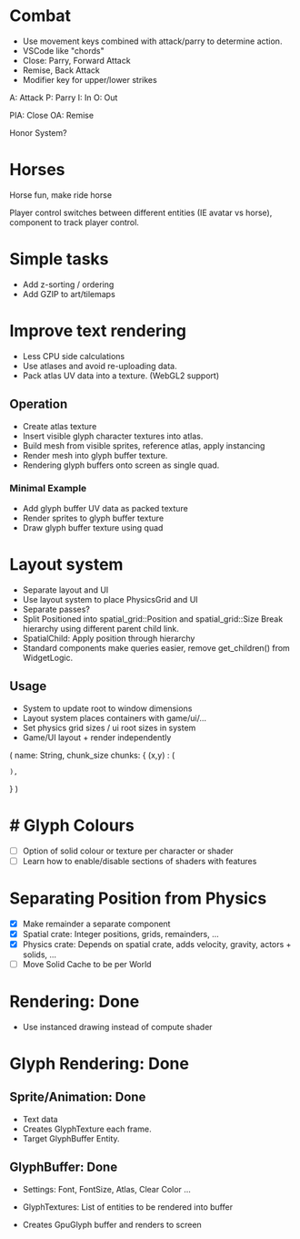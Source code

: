 # Combat 
- Use movement keys combined with attack/parry to determine action.
- VSCode like "chords" 
- Close: Parry, Forward Attack
- Remise, Back Attack 
- Modifier key for upper/lower strikes


A: Attack 
P: Parry 
I: In 
O: Out 


PIA: Close 
OA:  Remise 

Honor System? 


# Horses 
Horse fun, make ride horse 

Player control switches between different entities (IE avatar vs horse), 
component to track player control.

# Simple tasks

- Add z-sorting / ordering
- Add GZIP to art/tilemaps

# Improve text rendering

- Less CPU side calculations
- Use atlases and avoid re-uploading data.
- Pack atlas UV data into a texture. (WebGL2 support)

## Operation

- Create atlas texture
- Insert visible glyph character textures into atlas.
- Build mesh from visible sprites, reference atlas, apply instancing
- Render mesh into glyph buffer texture.
- Rendering glyph buffers onto screen as single quad.

### Minimal Example

- Add glyph buffer UV data as packed texture
- Render sprites to glyph buffer texture
- Draw glyph buffer texture using quad

# Layout system

- Separate layout and UI
- Use layout system to place PhysicsGrid and UI
- Separate passes?
- Split Positioned into spatial_grid::Position and spatial_grid::Size
  Break hierarchy using different parent child link.
- SpatialChild: Apply position through hierarchy
- Standard components make queries easier, remove get_children() from WidgetLogic.

## Usage

- System to update root to window dimensions
- Layout system places containers with game/ui/...
- Set physics grid sizes / ui root sizes in system
- Game/UI layout + render independently

(
name: String,
chunk_size
chunks: {
(x,y) : (

    ),

}
)

# # Glyph Colours

- [ ] Option of solid colour or texture per character or shader
- [ ] Learn how to enable/disable sections of shaders with features

# Separating Position from Physics

- [x] Make remainder a separate component
- [x] Spatial crate: Integer positions, grids, remainders, ...
- [x] Physics crate: Depends on spatial crate, adds velocity, gravity, actors + solids, ...
- [ ] Move Solid Cache to be per World

# Rendering: Done

- Use instanced drawing instead of compute shader

# Glyph Rendering: Done

## Sprite/Animation: Done

- Text data
- Creates GlyphTexture each frame.
- Target GlyphBuffer Entity.

## GlyphBuffer: Done

- Settings: Font, FontSize, Atlas, Clear Color ...

- GlyphTextures: List of entities to be rendered into buffer
- Creates GpuGlyph buffer and renders to screen
